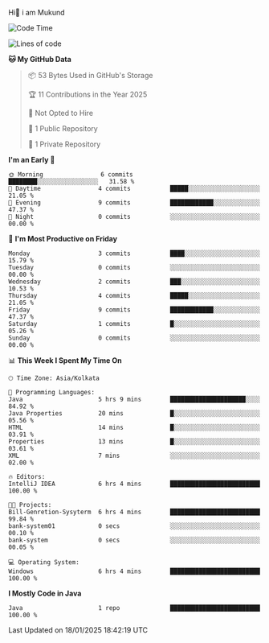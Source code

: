   Hi👋 i am Mukund
<!--
**MukundAkabari/MukundAkabari** is a ✨ _special_ ✨ repository because its `README.md` (this file) appears on your GitHub profile.

Here are some ideas to get you started:

- 🔭 I’m currently working Java
- 🌱 I’m currently learning Sping booy ,Java  ...

<!--START_SECTION:waka-->
![Code Time](http://img.shields.io/badge/Code%20Time-8%20hrs%2042%20mins-blue)

![Lines of code](https://img.shields.io/badge/From%20Hello%20World%20I%27ve%20Written-1.7%20thousand%20lines%20of%20code-blue)

**🐱 My GitHub Data** 

> 📦 53 Bytes Used in GitHub's Storage 
 > 
> 🏆 11 Contributions in the Year 2025
 > 
> 🚫 Not Opted to Hire
 > 
> 📜 1 Public Repository 
 > 
> 🔑 1 Private Repository 
 > 
**I'm an Early 🐤** 

```text
🌞 Morning                6 commits           ████████░░░░░░░░░░░░░░░░░   31.58 % 
🌆 Daytime                4 commits           █████░░░░░░░░░░░░░░░░░░░░   21.05 % 
🌃 Evening                9 commits           ████████████░░░░░░░░░░░░░   47.37 % 
🌙 Night                  0 commits           ░░░░░░░░░░░░░░░░░░░░░░░░░   00.00 % 
```
📅 **I'm Most Productive on Friday** 

```text
Monday                   3 commits           ████░░░░░░░░░░░░░░░░░░░░░   15.79 % 
Tuesday                  0 commits           ░░░░░░░░░░░░░░░░░░░░░░░░░   00.00 % 
Wednesday                2 commits           ███░░░░░░░░░░░░░░░░░░░░░░   10.53 % 
Thursday                 4 commits           █████░░░░░░░░░░░░░░░░░░░░   21.05 % 
Friday                   9 commits           ████████████░░░░░░░░░░░░░   47.37 % 
Saturday                 1 commits           █░░░░░░░░░░░░░░░░░░░░░░░░   05.26 % 
Sunday                   0 commits           ░░░░░░░░░░░░░░░░░░░░░░░░░   00.00 % 
```


📊 **This Week I Spent My Time On** 

```text
🕑︎ Time Zone: Asia/Kolkata

💬 Programming Languages: 
Java                     5 hrs 9 mins        █████████████████████░░░░   84.92 % 
Java Properties          20 mins             █░░░░░░░░░░░░░░░░░░░░░░░░   05.56 % 
HTML                     14 mins             █░░░░░░░░░░░░░░░░░░░░░░░░   03.91 % 
Properties               13 mins             █░░░░░░░░░░░░░░░░░░░░░░░░   03.61 % 
XML                      7 mins              ░░░░░░░░░░░░░░░░░░░░░░░░░   02.00 % 

🔥 Editors: 
IntelliJ IDEA            6 hrs 4 mins        █████████████████████████   100.00 % 

🐱‍💻 Projects: 
Bill-Genretion-Sysyterm  6 hrs 4 mins        █████████████████████████   99.84 % 
bank-system01            0 secs              ░░░░░░░░░░░░░░░░░░░░░░░░░   00.10 % 
bank-system              0 secs              ░░░░░░░░░░░░░░░░░░░░░░░░░   00.05 % 

💻 Operating System: 
Windows                  6 hrs 4 mins        █████████████████████████   100.00 % 
```

**I Mostly Code in Java** 

```text
Java                     1 repo              █████████████████████████   100.00 % 
```




 Last Updated on 18/01/2025 18:42:19 UTC
<!--END_SECTION:waka-->
